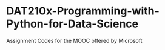 # DAT210x-Programming-with-Python-for-Data-Science
Assignment Codes for the MOOC offered by Microsoft 
